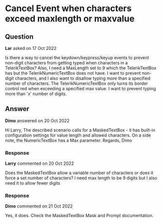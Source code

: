 # Cancel Event when characters exceed maxlength or maxvalue

## Question

**Lar** asked on 17 Oct 2022

Is there a way to cancel the keydown/keypress/keyup events to prevent non-digit characters from getting typed when characters in a TelerikTextBox? Also, I need a MaxLength set to 9 which the TelerikTextBox has but the TelerikNumericTextBox does not have. I want to prevent non-digit characters, and I also want to disallow typing more than a specified number of characters. The TelerikNumericTextBox only turns its border control red when exceeding a specified max value. I want to prevent typing more than 'x' number of digits.

## Answer

**Dimo** answered on 20 Oct 2022

Hi Larry, The described scenario calls for a MaskedTextBox - it has built-in configuration settings for value length and allowed characters. On a side note, the NumericTextBox has a Max parameter. Regards, Dimo

### Response

**Larry** commented on 20 Oct 2022

Does the MaskedTextBox allow a variable number of characters or does it force a set number of characters? I need max length to be 9 digits but I also need it to allow fewer digits

### Response

**Dimo** commented on 21 Oct 2022

Yes, it does. Check the MaskedTextBox Mask and Prompt documentation.
